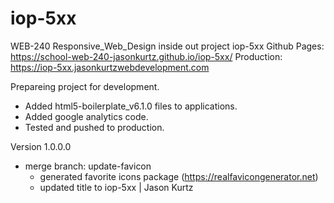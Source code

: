 # iop-5xx
WEB-240 Responsive_Web_Design inside out project iop-5xx
Github Pages: https://school-web-240-jasonkurtz.github.io/iop-5xx/
Production: https://iop-5xx.jasonkurtzwebdevelopment.com



Prepareing project for development.
- Added html5-boilerplate_v6.1.0 files to applications.
- Added google analytics code.
- Tested and pushed to production.

Version 1.0.0.0
- merge branch: update-favicon
	- generated favorite icons package (https://realfavicongenerator.net)
	- updated title to iop-5xx | Jason Kurtz
